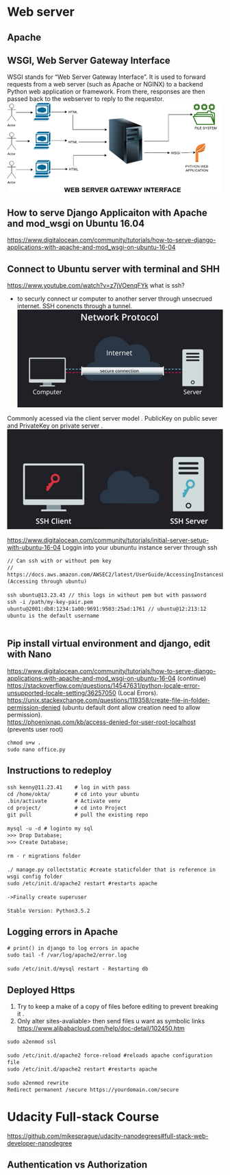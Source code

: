 # Web server
## Apache
## WSGI, Web Server Gateway Interface
WSGI stands for “Web Server Gateway Interface”. It is used to forward requests from a web server (such as Apache or NGINX) to a backend Python web application or framework. From there, responses are then passed back to the webserver to reply to the requestor.
![images](https://github.com/KennySoh/Technical-Interview/blob/master/oop/webserver1.png)
  
## How to serve Django Applicaiton with Apache and mod_wsgi on Ubuntu 16.04
https://www.digitalocean.com/community/tutorials/how-to-serve-django-applications-with-apache-and-mod_wsgi-on-ubuntu-16-04

## Connect to Ubuntu server with terminal and SHH 
https://www.youtube.com/watch?v=z7jVOenqFYk  what is ssh?  
  
- to securly connect ur computer to another server through unsecrued internet. SSH conencts through a tunnel. 
![images](https://github.com/KennySoh/Technical-Interview/blob/master/oop/webserver2.png)  
  
Commonly acessed via the client server model . 
PublicKey on public sever and PrivateKey on private server . 
![images](https://github.com/KennySoh/Technical-Interview/blob/master/oop/webserver3.png)  

https://www.digitalocean.com/community/tutorials/initial-server-setup-with-ubuntu-16-04 Loggin into your ubununtu instance server through ssh

```
// Can ssh with or without pem key
// https://docs.aws.amazon.com/AWSEC2/latest/UserGuide/AccessingInstancesLinux.html  (Accessing through ubuntu)

ssh ubuntu@13.23.43 // this logs in without pem but with password
ssh -i /path/my-key-pair.pem ubuntu@2001:db8:1234:1a00:9691:9503:25ad:1761 // ubuntu@12:213:12 ubuntu is the default username


```
## Pip install virtual environment and django, edit with Nano
https://www.digitalocean.com/community/tutorials/how-to-serve-django-applications-with-apache-and-mod_wsgi-on-ubuntu-16-04 (continue)   
https://stackoverflow.com/questions/14547631/python-locale-error-unsupported-locale-setting/36257050 (Local Errors).  
https://unix.stackexchange.com/questions/119358/create-file-in-folder-permission-denied (ubuntu default dont allow creation need to allow permission).  
https://phoenixnap.com/kb/access-denied-for-user-root-localhost (prevents user root)   
```
chmod u+w .
sudo nano office.py
```
## Instructions to redeploy
```
ssh kenny@11.23.41    # log in with pass
cd /home/okta/        # cd into your ubuntu
.bin/activate         # Activate venv
cd project/           # cd into Project
git pull              # pull the existing repo

mysql -u -d # loginto my sql
>>> Drop Database;
>>> Create Database;

rm - r migrations folder

./ manage.py collectstatic #create staticfolder that is reference in wsgi config folder
sudo /etc/init.d/apache2 restart #restarts apache

->Finally create superuser

Stable Version: Python3.5.2
```
## Logging errors in Apache
```
# print() in django to log errors in apache
sudo tail -f /var/log/apache2/error.log

sudo /etc/init.d/mysql restart - Restarting db
```
## Deployed Https
1) Try to keep a make of a copy of files before editing to prevent breaking it .  
2) Only alter sites-avaliable> then send files u want as symbolic links   
https://www.alibabacloud.com/help/doc-detail/102450.htm
```
sudo a2enmod ssl

sudo /etc/init.d/apache2 force-reload #reloads apache configuration file
sudo /etc/init.d/apache2 restart #restarts apache

sudo a2enmod rewrite
Redirect permanent /secure https://yourdomain.com/secure
```
# Udacity Full-stack Course
https://github.com/mikesprague/udacity-nanodegrees#full-stack-web-developer-nanodegree
  
## Authentication vs Authorization
